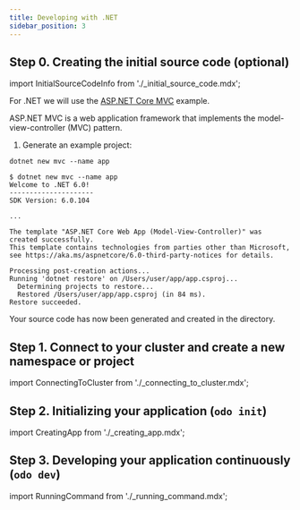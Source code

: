 ```yaml
---
title: Developing with .NET
sidebar_position: 3
---
```


## Step 0. Creating the initial source code (optional)

import InitialSourceCodeInfo from './_initial_source_code.mdx';

<InitialSourceCodeInfo/>

For .NET we will use the [ASP.NET Core MVC](https://docs.microsoft.com/en-us/aspnet/core/tutorials/first-mvc-app/start-mvc?view=aspnetcore-6.0&tabs=visual-studio-code) example. 

ASP.NET MVC is a web application framework that implements the model-view-controller (MVC) pattern.

1. Generate an example project:

```console
dotnet new mvc --name app
```
```console
$ dotnet new mvc --name app
Welcome to .NET 6.0!
---------------------
SDK Version: 6.0.104

...

The template "ASP.NET Core Web App (Model-View-Controller)" was created successfully.
This template contains technologies from parties other than Microsoft, see https://aka.ms/aspnetcore/6.0-third-party-notices for details.

Processing post-creation actions...
Running 'dotnet restore' on /Users/user/app/app.csproj...
  Determining projects to restore...
  Restored /Users/user/app/app.csproj (in 84 ms).
Restore succeeded.
```

Your source code has now been generated and created in the directory.


## Step 1. Connect to your cluster and create a new namespace or project

import ConnectingToCluster from './_connecting_to_cluster.mdx';

<ConnectingToCluster/>

## Step 2. Initializing your application (`odo init`)

import CreatingApp from './_creating_app.mdx';

<CreatingApp name="dotnet" port="8080" language="dotnet" framework=".NET"/>

## Step 3. Developing your application continuously (`odo dev`)

import RunningCommand from './_running_command.mdx';

<RunningCommand name="dotnet" port="8080" language="dotnet" framework=".NET"/>